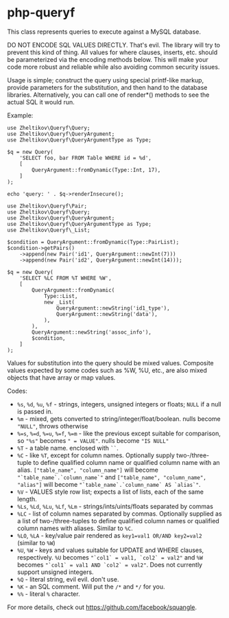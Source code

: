 # php-queryf

This class represents queries to execute against a MySQL database.

DO NOT ENCODE SQL VALUES DIRECTLY. That's evil. The library will try to prevent this kind of thing. All values for where
clauses, inserts, etc. should be parameterized via the encoding methods below. This will make your code more robust and
reliable while also avoiding common security issues.

Usage is simple; construct the query using special printf-like markup, provide parameters for the substitution, and then
hand to the database libraries. Alternatively, you can call one of render*()
methods to see the actual SQL it would run.

Example:

```injectablephp
use Zheltikov\Queryf\Query;
use Zheltikov\Queryf\QueryArgument;
use Zheltikov\Queryf\QueryArgumentType as Type;

$q = new Query(
    'SELECT foo, bar FROM Table WHERE id = %d',
    [
        QueryArgument::fromDynamic(Type::Int, 17),
    ]
);

echo 'query: ' . $q->renderInsecure();
```

```injectablephp
use Zheltikov\Queryf\Pair;
use Zheltikov\Queryf\Query;
use Zheltikov\Queryf\QueryArgument;
use Zheltikov\Queryf\QueryArgumentType as Type;
use Zheltikov\Queryf\_List;

$condition = QueryArgument::fromDynamic(Type::PairList);
$condition->getPairs()
    ->append(new Pair('id1', QueryArgument::newInt(7)))
    ->append(new Pair('id2', QueryArgument::newInt(14)));

$q = new Query(
    'SELECT %LC FROM %T WHERE %W',
    [
        QueryArgument::fromDynamic(
            Type::List,
            new _List(
                QueryArgument::newString('id1_type'),
                QueryArgument::newString('data'),
            ),
        ),
        QueryArgument::newString('assoc_info'),
        $condition,
    ]
);

```

Values for substitution into the query should be mixed values. Composite values expected by some codes such as %W, %U,
etc., are also mixed objects that have array or map values.

Codes:

- `%s`, `%d`, `%u`, `%f` - strings, integers, unsigned integers or floats; `NULL` if a null is passed in.
- `%m` - mixed, gets converted to string/integer/float/boolean. nulls become `"NULL"`, throws otherwise
- `%=s`, `%=d`, `%=u`, `%=f`, `%=m` - like the previous except suitable for comparison, so `"%s"` becomes `" = VALUE"`.
  nulls become `"IS NULL"`
- `%T` - a table name. enclosed with ``` `` ```.
- `%C` - like `%T`, except for column names. Optionally supply two-/three-tuple to define qualified column name or
  qualified column name with an alias. `["table_name", "column_name"]` will become ``"`table_name`.`column_name`"``
  and
  `["table_name", "column_name", "alias"]` will become ``"`table_name`.`column_name` AS `alias`"``.
- `%V` - VALUES style row list; expects a list of lists, each of the same length.
- `%Ls`, `%Ld`, `%Lu`, `%Lf`, `%Lm` - strings/ints/uints/floats separated by commas
- `%LC` - list of column names separated by commas. Optionally supplied as a list of two-/three-tuples to define
  qualified column names or qualified column names with aliases. Similar to `%C`.
- `%LO`, `%LA` - key/value pair rendered as `key1=val1 OR/AND key2=val2` (similar to `%W`)
- `%U`, `%W` - keys and values suitable for UPDATE and WHERE clauses, respectively. `%U`
  becomes ``"`col1` = val1, `col2` = val2"`` and `%W` becomes ``"`col1` = val1 AND `col2` = val2"``. Does not currently
  support unsigned integers.
- `%Q` - literal string, evil evil. don't use.
- `%K` - an SQL comment. Will put the `/*` and `*/` for you.
- `%%` - literal `%` character.

For more details, check out <https://github.com/facebook/squangle>.
